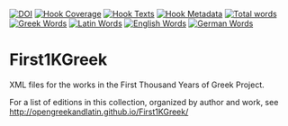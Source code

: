 [![DOI](https://zenodo.org/badge/56595003.svg)](https://zenodo.org/badge/latestdoi/56595003)
[![Hook Coverage](https://ci.perseids.org/api/hook/v2.0/badges/OpenGreekAndLatin/First1KGreek/coverage.svg)](https://ci.perseids.org/repo/OpenGreekAndLatin/First1KGreek)
[![Hook Texts](https://ci.perseids.org/api/hook/v2.0/badges/OpenGreekAndLatin/First1KGreek/texts.svg)](https://ci.perseids.org/repo/OpenGreekAndLatin/First1KGreek)
[![Hook Metadata](https://ci.perseids.org/api/hook/v2.0/badges/OpenGreekAndLatin/First1KGreek/metadata.svg)](https://ci.perseids.org/repo/OpenGreekAndLatin/First1KGreek)
[![Total words](https://ci.perseids.org/api/hook/v2.0/badges/OpenGreekAndLatin/First1KGreek/words.svg)](https://ci.perseids.org/repo/OpenGreekAndLatin/First1KGreek)
[![Greek Words](https://ci.perseids.org/api/hook/v2.0/badges/OpenGreekAndLatin/First1KGreek/words.svg?lang=grc)](https://ci.perseids.org/repo/OpenGreekAndLatin/First1KGreek)
[![Latin Words](https://ci.perseids.org/api/hook/v2.0/badges/OpenGreekAndLatin/First1KGreek/words.svg?lang=lat)](https://ci.perseids.org/repo/OpenGreekAndLatin/First1KGreek)
[![English Words](https://ci.perseids.org/api/hook/v2.0/badges/OpenGreekAndLatin/First1KGreek/words.svg?lang=eng)](https://ci.perseids.org/repo/OpenGreekAndLatin/First1KGreek)
[![German Words](https://ci.perseids.org/api/hook/v2.0/badges/OpenGreekAndLatin/First1KGreek/words.svg?lang=deu)](https://ci.perseids.org/repo/OpenGreekAndLatin/First1KGreek)

# First1KGreek
XML files for the works in the First Thousand Years of Greek Project.

For a list of editions in this collection, organized by author and work, see http://opengreekandlatin.github.io/First1KGreek/
